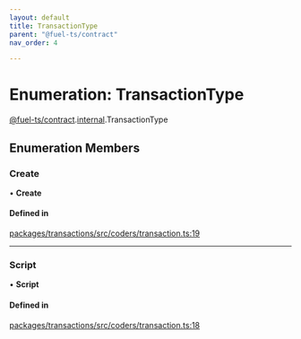 ```yaml
---
layout: default
title: TransactionType
parent: "@fuel-ts/contract"
nav_order: 4

---
```


# Enumeration: TransactionType

[@fuel-ts/contract](../index.md).[internal](../namespaces/internal.md).TransactionType

## Enumeration Members

### Create

• **Create**

#### Defined in

[packages/transactions/src/coders/transaction.ts:19](https://github.com/FuelLabs/fuels-ts/blob/master/packages/transactions/src/coders/transaction.ts#L19)

___

### Script

• **Script**

#### Defined in

[packages/transactions/src/coders/transaction.ts:18](https://github.com/FuelLabs/fuels-ts/blob/master/packages/transactions/src/coders/transaction.ts#L18)
